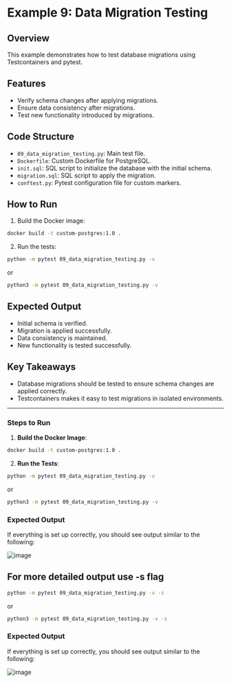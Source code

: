# Example 9: Data Migration Testing

## Overview
This example demonstrates how to test database migrations using Testcontainers and pytest.

## Features
- Verify schema changes after applying migrations.
- Ensure data consistency after migrations.
- Test new functionality introduced by migrations.

## Code Structure
- `09_data_migration_testing.py`: Main test file.
- `Dockerfile`: Custom Dockerfile for PostgreSQL.
- `init.sql`: SQL script to initialize the database with the initial schema.
- `migration.sql`: SQL script to apply the migration.
- `conftest.py`: Pytest configuration file for custom markers.

## How to Run
1. Build the Docker image:
```bash
docker build -t custom-postgres:1.0 .
```

2. Run the tests:
```bash
python -m pytest 09_data_migration_testing.py -v
```
or 
```bash
python3 -m pytest 09_data_migration_testing.py -v
```
## Expected Output
- Initial schema is verified.
- Migration is applied successfully.
- Data consistency is maintained.
- New functionality is tested successfully.

## Key Takeaways
- Database migrations should be tested to ensure schema changes are applied correctly.
- Testcontainers makes it easy to test migrations in isolated environments.

---

### **Steps to Run**

1. **Build the Docker Image**:
```bash
docker build -t custom-postgres:1.0 .
```

2. **Run the Tests**:
```bash
python -m pytest 09_data_migration_testing.py -v
```
or
```bash
python3 -m pytest 09_data_migration_testing.py -v
```

### Expected Output
If everything is set up correctly, you should see output similar to the following:

![image](https://github.com/user-attachments/assets/3c817f24-4538-443f-a814-1443830d879b)


## For more detailed output use -s flag
```bash
python -m pytest 09_data_migration_testing.py -v -s
```
or
```bash
python3 -m pytest 09_data_migration_testing.py -v -s
```
### Expected Output
If everything is set up correctly, you should see output similar to the following:

![image](https://github.com/user-attachments/assets/428f0fc4-c8ca-4749-8d12-e173662fabc1)
